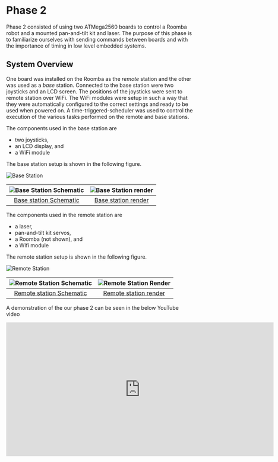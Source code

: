 # Phase 2

Phase 2 consisted of using two ATMega2560 boards to control a Roomba robot and a mounted pan-and-tilt kit and laser. The purpose of this phase is to familiarize ourselves with sending commands between boards and with the importance of timing in low level embedded systems.

## System Overview

One board was installed on the Roomba as the _remote_ station and the other was used as a _base_ station. Connected to the base station were two joysticks and an LCD screen. The positions of the joysticks were sent to remote station over WiFi. The WiFi modules were setup in such a way that they were automatically configured to the correct settings and ready to be used when powered on. A time-triggered-scheduler was used to control the execution of the various tasks performed on the remote and base stations.

The components used in the base station are

- two joysticks,
- an LCD display, and
- a WiFi module

The base station setup is shown in the following figure.

![Base Station][base]

|   ![][baseSchematic]   |   ![][baseRender]   |
|:----------------------:|:-------------------:|
| [Base station Schematic](https://imgur.com/xBUbGb4) | [Base station render](https://imgur.com/3J2LCfc) |

The components used in the remote station are

- a laser,
- pan-and-tilt kit servos,
- a Roomba (not shown), and
- a Wifi module

The remote station setup is shown in the following figure.

![Remote Station][remote]

|   ![][remoteSchematic]   |   ![][remoteRender]   |
|:------------------------:|:---------------------:|
| [Remote station Schematic](https://imgur.com/wJyfrD7) | [Remote station render](https://imgur.com/nQp5Xju) |

A demonstration of the our phase 2 can be seen in the below YouTube video

<iframe width="720" height="360" src="https://www.youtube.com/embed/I5R19W6xEE0" frameborder="0" allow="autoplay; encrypted-media" allowfullscreen></iframe>

[base]: https://i.imgur.com/naujmlM.png "Base Station"
[baseSchematic]: https://i.imgur.com/xBUbGb4.png "Base Station Schematic"
[baseRender]: https://i.imgur.com/3J2LCfc.png "Base Station render"

[remote]: https://i.imgur.com/8K3AXsR.png "Remote Station"
[remoteSchematic]: https://i.imgur.com/wJyfrD7.png "Remote Station Schematic"
[remoteRender]: https://i.imgur.com/nQp5Xju.png "Remote Station Render"
